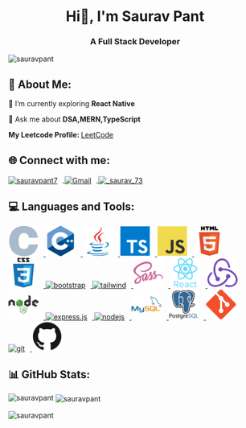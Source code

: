 <div align="center">
  <h1>Hi👋, I'm Saurav Pant</h1>
  <strong><h3>A Full Stack Developer</h3></strong>
</div>

<p align="left"> <img src="https://komarev.com/ghpvc/?username=sauravpant&label=Profile%20views&color=0e75b6&style=flat" alt="sauravpant" /> </p>

## 🌟 **About Me:**
🌱 I’m currently exploring <strong>React Native</strong> 

💬 Ask me about <strong>DSA,MERN,TypeScript</strong> 

<strong> My Leetcode Profile: </strong>
<a href="https://leetcode.com/u/saurav_7/" target="_blank">
  LeetCode
</a>

## 🌐 **Connect with me:**
<p align="left">
  <a href="https://linkedin.com/in/sauravpant7" target="blank">
    <img align="center" src="https://upload.wikimedia.org/wikipedia/commons/8/81/LinkedIn_icon.svg" alt="sauravpant7" height="65" width="65" style="margin-right: 10px;"/>
  </a>
  <a href="https://mail.google.com/mail/?view=cm&fs=1&to=sauravpant777@gmail.com" target="blank">
    <img align="center" src="https://static.vecteezy.com/system/resources/previews/022/484/516/non_2x/google-mail-gmail-icon-logo-symbol-free-png.png" alt="Gmail" height="65" width="65" style="margin-right: 10px;"/>
  </a>
  <a href="https://instagram.com/_saurav_73" target="blank">
    <img align="center" src="https://raw.githubusercontent.com/rahuldkjain/github-profile-readme-generator/master/src/images/icons/Social/instagram.svg" alt="_saurav_73" height="65" width="65" style="margin-right: 10px;"/>
  </a>
</p>

## 💻 **Languages and Tools:**
<p align="left">
  <a href="https://www.cprogramming.com/" target="_blank" rel="noreferrer"> 
    <img src="https://raw.githubusercontent.com/devicons/devicon/master/icons/c/c-original.svg" alt="c" width="60" height="60" style="margin-right: 10px;"/> 
  </a>  
  <a href="https://www.w3schools.com/cpp/" target="_blank" rel="noreferrer"> 
    <img src="https://raw.githubusercontent.com/devicons/devicon/master/icons/cplusplus/cplusplus-original.svg" alt="cplusplus" width="60" height="60" style="margin-right: 10px;"/> 
  </a>  
  <a href="https://www.java.com" target="_blank" rel="noreferrer"> 
    <img src="https://raw.githubusercontent.com/devicons/devicon/master/icons/java/java-original.svg" alt="java" width="60" height="60" style="margin-right: 10px;"/> 
  </a>  
    <a href="https://www.typescriptlang.org/" target="_blank" rel="noreferrer"> 
    <img src="https://raw.githubusercontent.com/devicons/devicon/master/icons/typescript/typescript-original.svg" alt="javascript" width="60" height="60" style="margin-right: 10px;"/> 
  </a> 
  <a href="https://developer.mozilla.org/en-US/docs/Web/JavaScript" target="_blank" rel="noreferrer"> 
    <img src="https://raw.githubusercontent.com/devicons/devicon/master/icons/javascript/javascript-original.svg" alt="javascript" width="60" height="60" style="margin-right: 10px;"/> 
  </a>  
  <a href="https://www.w3.org/html/" target="_blank" rel="noreferrer"> 
    <img src="https://raw.githubusercontent.com/devicons/devicon/master/icons/html5/html5-original-wordmark.svg" alt="html5" width="60" height="60" style="margin-right: 10px;"/> 
  </a>  
  <a href="https://www.w3schools.com/css/" target="_blank" rel="noreferrer"> 
    <img src="https://raw.githubusercontent.com/devicons/devicon/master/icons/css3/css3-original-wordmark.svg" alt="css3" width="60" height="60" style="margin-right: 10px;"/> 
  </a>  
  <a href="https://getbootstrap.com" target="_blank" rel="noreferrer"> 
    <img src="https://upload.wikimedia.org/wikipedia/commons/thumb/b/b2/Bootstrap_logo.svg/2560px-Bootstrap_logo.svg.png" alt="bootstrap" width="60" height="60" style="margin-right: 10px;"/> 
  </a>  
  <a href="https://tailwindcss.com/" target="_blank" rel="noreferrer"> 
    <img src="https://www.vectorlogo.zone/logos/tailwindcss/tailwindcss-icon.svg" alt="tailwind" width="60" height="60" style="margin-right: 10px;"/> 
  </a>  
  <a href="https://sass-lang.com" target="_blank" rel="noreferrer"> 
    <img src="https://raw.githubusercontent.com/devicons/devicon/master/icons/sass/sass-original.svg" alt="sass" width="60" height="60" style="margin-right: 10px;"/> 
  </a>  
  <a href="https://reactjs.org/" target="_blank" rel="noreferrer"> 
    <img src="https://raw.githubusercontent.com/devicons/devicon/master/icons/react/react-original-wordmark.svg" alt="react" width="60" height="60" style="margin-right: 10px;"/> 
  </a>  
  <a href="https://redux.js.org" target="_blank" rel="noreferrer"> 
    <img src="https://raw.githubusercontent.com/devicons/devicon/master/icons/redux/redux-original.svg" alt="redux" width="60" height="60" style="margin-right: 10px;"/> 
  </a>  
  <a href="https://nodejs.org" target="_blank" rel="noreferrer"> 
    <img src="https://raw.githubusercontent.com/devicons/devicon/master/icons/nodejs/nodejs-original-wordmark.svg" alt="nodejs" width="60" height="60" style="margin-right: 10px;"/> 
  </a>  
    <a href="https://expressjs.com/" target="_blank" rel="noreferrer"> 
    <img src="https://adware-technologies.s3.amazonaws.com/uploads/technology/thumbnail/20/express-js.png" alt="express.js" width="60" height="60" style="margin-right: 10px;"/> 
  </a>  
    <a href="https://www.mongodb.com/" target="_blank" rel="noreferrer"> 
    <img src="https://pbs.twimg.com/profile_images/1452637606559326217/GFz_P-5e_400x400.png" alt="nodejs" width="60" height="60" style="margin-right: 10px;"/> 
  </a>  
  <a href="https://www.mysql.com/" target="_blank" rel="noreferrer"> 
    <img src="https://raw.githubusercontent.com/devicons/devicon/master/icons/mysql/mysql-original-wordmark.svg" alt="mysql" width="60" height="60" style="margin-right: 10px;"/> 
  </a>  
  <a href="https://www.postgresql.org" target="_blank" rel="noreferrer"> 
    <img src="https://raw.githubusercontent.com/devicons/devicon/master/icons/postgresql/postgresql-original-wordmark.svg" alt="postgresql" width="60" height="60" style="margin-right: 10px;"/> 
  </a>  
  <a href="https://git-scm.com/" target="_blank" rel="noreferrer"> 
    <img src="https://raw.githubusercontent.com/devicons/devicon/master/icons/git/git-original.svg" alt="git" width="60" height="60" style="margin-right: 10px;"/> 
  </a>  
  <a href="https://www.postman.com" target="_blank" rel="noreferrer"> 
    <img src="https://yt3.googleusercontent.com/XRzDTgEa9GybH_Uk21E9ri6_iYh-9gbyZzhiEBCnLjISgjTorjMiu7IwpChUMf2lLpEdX6ufDA=s900-c-k-c0x00ffffff-no-rj" alt="git" width="60" height="60" style="margin-right: 10px;"/> 
  </a> 
  <a href="https://github.com/" target="_blank" rel="noreferrer"> 
    <img src="https://raw.githubusercontent.com/devicons/devicon/master/icons/github/github-original.svg" alt="github" width="60" height="60" style="margin-right: 10px;"/> 
  </a>  
</p>

## 📊 **GitHub Stats:**
<p><img align="left" src="https://github-readme-stats.vercel.app/api/top-langs?username=sauravpant&show_icons=true&locale=en&layout=compact" alt="sauravpant" /></p>

<p>&nbsp;<img align="center" src="https://github-readme-stats.vercel.app/api?username=sauravpant&show_icons=true&locale=en" alt="sauravpant" /></p>

<p><img align="center" src="https://github-readme-streak-stats.herokuapp.com/?user=sauravpant&" alt="sauravpant" /></p>
